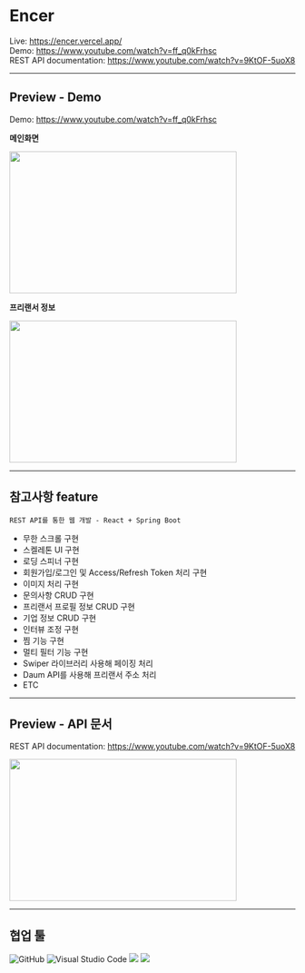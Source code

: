 # Encer

Live: https://encer.vercel.app/  
Demo: https://www.youtube.com/watch?v=ff_q0kFrhsc  
REST API documentation: https://www.youtube.com/watch?v=9KtOF-5uoX8

---

## Preview - Demo

Demo: https://www.youtube.com/watch?v=ff_q0kFrhsc

**메인화면**

<img src="https://user-images.githubusercontent.com/49273582/211251883-b0cc979e-49f8-4574-8bc4-a15247179952.gif" width="400" height="250">

**프리랜서 정보**

<img src="https://user-images.githubusercontent.com/49273582/211259539-090f08d0-2de5-4bbc-9e4a-4201cc0bdbb4.gif" width="400" height="250">

---

## 참고사항 feature

`REST API를 통한 웹 개발 - React + Spring Boot`

- 무한 스크롤 구현
- 스켈레톤 UI 구현
- 로딩 스피너 구현
- 회원가입/로그인 및 Access/Refresh Token 처리 구현
- 이미지 처리 구현
- 문의사항 CRUD 구현
- 프리랜서 프로필 정보 CRUD 구현
- 기업 정보 CRUD 구현
- 인터뷰 조정 구현
- 찜 기능 구현
- 멀티 필터 기능 구현
- Swiper 라이브러리 사용해 페이징 처리
- Daum API를 사용해 프리랜서 주소 처리
- ETC

---

## Preview - API 문서

REST API documentation: https://www.youtube.com/watch?v=9KtOF-5uoX8

<img src="https://user-images.githubusercontent.com/49273582/211261134-68768d66-2433-4bf9-a8f8-cebc90da673f.gif" width="400" height="250">

---

## 협업 툴

![GitHub](https://badgen.net/badge/icon/Github?icon=github&label)
![Visual Studio Code](https://badgen.net/badge/icon/VisualStudioCode?icon=visualstudio&label)
<img src="https://img.shields.io/badge/Trello-1572B6?style=Plastic&logo=trello&logoColor=white"/>
<img src="https://img.shields.io/badge/Slack-1572B6?style=Plastic&logo=slack&logoColor=white"/>
